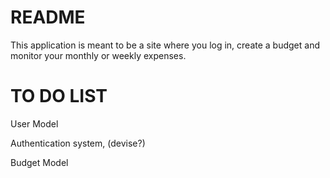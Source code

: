 # README

This application is meant to be a site where you log in, create a budget and
monitor your monthly or weekly expenses. 

# TO DO LIST

User Model

Authentication system, (devise?)

Budget Model


